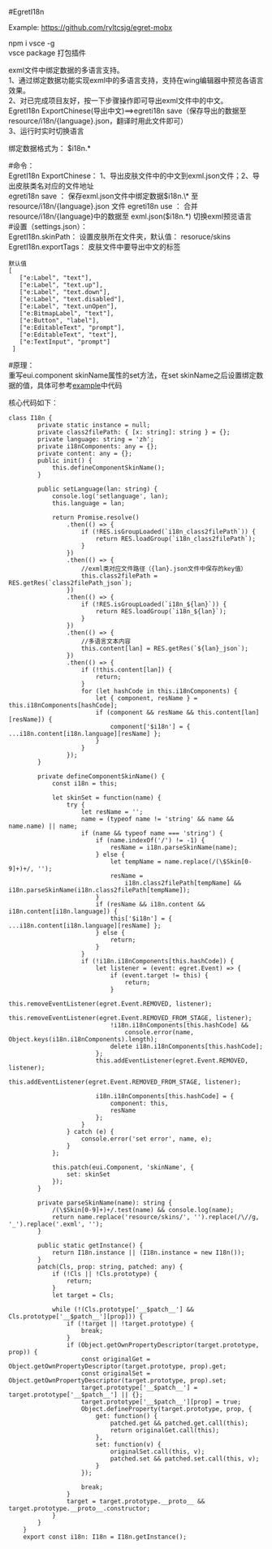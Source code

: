 #EgretI18n  

Example: https://github.com/ryltcsjg/egret-mobx  

npm i vsce -g  
vsce package 打包插件  

exml文件中绑定数据的多语言支持。  
1、通过绑定数据功能实现exml中的多语言支持，支持在wing编辑器中预览各语言效果。  
2、对已完成项目友好，按一下步骤操作即可导出exml文件中的中文。  
EgretI18n ExportChinese(导出中文)==>egreti18n save（保存导出的数据至 resource/i18n/{language}.json，翻译时用此文件即可）  
3、运行时实时切换语言  

绑定数据格式为： $i18n.\*

#命令：  
EgretI18n ExportChinese： 1、导出皮肤文件中的中文到exml.json文件；2、导出皮肤类名对应的文件地址  
egreti18n save ： 保存exml.json文件中绑定数据$i18n.\* 至 resource/i18n/{language}.json 文件  
egreti18n use  ： 合并resource/i18n/{language}中的数据至 exml.json($i18n.\*) 切换exml预览语言  
#设置（settings.json）：  
EgretI18n.skinPath：  设置皮肤所在文件夹，默认值： resoruce/skins  
EgretI18n.exportTags： 皮肤文件中要导出中文的标签  
```
默认值 
[
   ["e:Label", "text"],
   ["e:Label", "text.up"],
   ["e:Label", "text.down"],
   ["e:Label", "text.disabled"],
   ["e:Label", "text.unOpen"],
   ["e:BitmapLabel", "text"],
   ["e:Button", "label"],
   ["e:EditableText", "prompt"],
   ["e:EditableText", "text"],
   ["e:TextInput", "prompt"]
 ]
 ```

#原理：  
重写eui.component skinName属性的set方法，在set skinName之后设置绑定数据的值，具体可参考[example](https://github.com/ryltcsjg/egret-mobx)中代码  

核心代码如下：

```
class I18n {
		private static instance = null;
		private class2filePath: { [x: string]: string } = {};
		private language: string = 'zh';
		private i18nComponents: any = {};
		private content: any = {};
		public init() {
			this.defineComponentSkinName();
		}

		public setLanguage(lan: string) {
			console.log('setlanguage', lan);
			this.language = lan;

			return Promise.resolve()
				.then(() => {
					if (!RES.isGroupLoaded(`i18n_class2filePath`)) {
						return RES.loadGroup(`i18n_class2filePath`);
					}
				})
				.then(() => {
                    //exml类对应文件路径（{lan}.json文件中保存的key值）
					this.class2filePath = RES.getRes(`class2filePath_json`);
				})
				.then(() => {
					if (!RES.isGroupLoaded(`i18n_${lan}`)) {
						return RES.loadGroup(`i18n_${lan}`);
					}
				})
				.then(() => {
                    //多语言文本内容
					this.content[lan] = RES.getRes(`${lan}_json`);
				})
				.then(() => {
					if (!this.content[lan]) {
						return;
					}
					for (let hashCode in this.i18nComponents) {
						let { component, resName } = this.i18nComponents[hashCode];
						if (component && resName && this.content[lan][resName]) {
							component['$i18n'] = { ...i18n.content[i18n.language][resName] };
						}
					}
				});
		}

		private defineComponentSkinName() {
			const i18n = this;

			let skinSet = function(name) {
				try {
					let resName = '';
					name = (typeof name != 'string' && name && name.name) || name;
					if (name && typeof name === 'string') {
						if (name.indexOf('/') != -1) {
							resName = i18n.parseSkinName(name);
						} else {
							let tempName = name.replace(/(\$Skin[0-9]+)+/, '');
							resName =
								i18n.class2filePath[tempName] && i18n.parseSkinName(i18n.class2filePath[tempName]);
						}
						if (resName && i18n.content && i18n.content[i18n.language]) {
							this['$i18n'] = { ...i18n.content[i18n.language][resName] };
						} else {
							return;
						}
					}
					if (!i18n.i18nComponents[this.hashCode]) {
						let listener = (event: egret.Event) => {
							if (event.target != this) {
								return;
							}
							this.removeEventListener(egret.Event.REMOVED, listener);
							this.removeEventListener(egret.Event.REMOVED_FROM_STAGE, listener);
							!i18n.i18nComponents[this.hashCode] &&
								console.error(name, Object.keys(i18n.i18nComponents).length);
							delete i18n.i18nComponents[this.hashCode];
						};
						this.addEventListener(egret.Event.REMOVED, listener);
						this.addEventListener(egret.Event.REMOVED_FROM_STAGE, listener);

						i18n.i18nComponents[this.hashCode] = {
							component: this,
							resName
						};
					}
				} catch (e) {
					console.error('set error', name, e);
				}
			};

			this.patch(eui.Component, 'skinName', {
				set: skinSet
			});
		}

		private parseSkinName(name): string {
			/(\$Skin[0-9]+)+/.test(name) && console.log(name);
			return name.replace('resource/skins/', '').replace(/\//g, '_').replace('.exml', '');
		}

		public static getInstance() {
			return I18n.instance || (I18n.instance = new I18n());
		}
		patch(Cls, prop: string, patched: any) {
			if (!Cls || !Cls.prototype) {
				return;
			}
			let target = Cls;

			while (!(Cls.prototype['__$patch__'] && Cls.prototype['__$patch__'][prop])) {
				if (!target || !target.prototype) {
					break;
				}
				if (Object.getOwnPropertyDescriptor(target.prototype, prop)) {
					const originalGet = Object.getOwnPropertyDescriptor(target.prototype, prop).get;
					const originalSet = Object.getOwnPropertyDescriptor(target.prototype, prop).set;
					target.prototype['__$patch__'] = target.prototype['__$patch__'] || {};
					target.prototype['__$patch__'][prop] = true;
					Object.defineProperty(target.prototype, prop, {
						get: function() {
							patched.get && patched.get.call(this);
							return originalGet.call(this);
						},
						set: function(v) {
							originalSet.call(this, v);
							patched.set && patched.set.call(this, v);
						}
					});

					break;
				}
				target = target.prototype.__proto__ && target.prototype.__proto__.constructor;
			}
		}
	}
	export const i18n: I18n = I18n.getInstance();
```